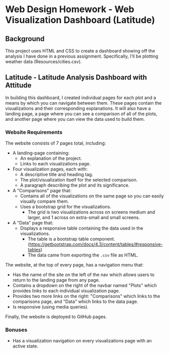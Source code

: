 # Web Design Homework - Web Visualization Dashboard (Latitude)

## Background
This project uses HTML and CSS to create a dashboard showing off the analysis I have done in a previous assignment. Specifically, I'll be plotting weather data (Resources/cities.csv).

## Latitude - Latitude Analysis Dashboard with Attitude
In building this dashboard, I created individual pages for each plot and a means by which you can navigate between them. These pages contain the visualizations and their corresponding explanations. It will also have a landing page, a page where you can see a comparison of all of the plots, and another page where you can view the data used to build them.

### Website Requirements
The website consists of 7 pages total, including:
* A landing-page containing:
  * An explanation of the project.
  * Links to each visualizations page.
* Four visualization pages, each with:
  * A descriptive title and heading tag.
  * The plot/visualization itself for the selected comparison.
  * A paragraph describing the plot and its significance.
* A "Comparisons" page that:
  * Contains all of the visualizations on the same page so you can easily visually compare them.
  * Uses a bootstrap grid for the visualizations.
    * The grid is two visualizations across on screens medium and larger, and 1 across on extra-small and small screens.
* A "Data" page that:
  * Displays a responsive table containing the data used in the visualizations.
    * The table is a bootstrap table component. (https://getbootstrap.com/docs/4.3/content/tables/#responsive-tables)
    * The data came from exporting the `.csv` file as HTML.

The website, at the top of every page, has a navigation menu that:
* Has the name of the site on the left of the nav which allows users to return to the landing page from any page.
* Contains a dropdown on the right of the navbar named "Plots" which provides links to each individual visualization page.
* Provides two more links on the right: "Comparisons" which links to the comparisons page, and "Data" which links to the data page.
* Is responsive (using media queries).

Finally, the website is deployed to GitHub pages.

### Bonuses
* Has a visualization navigation on every visualizations page with an active state.
